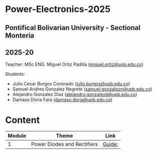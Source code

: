 # Power-Electronics-2025

## Pontifical Bolivarian University - Sectional Monteria
## 2025-20

Teacher: MSc ENG. Miguel Ortiz Padilla (miguel.ortiz@upb.edu.co)

Students:
- Julio Cesar Burgos Coronado (julio.burgos@upb.edu.co)
- Samuel Andres Gonzalez Negrete (samuel.gonzalezn@upb.edu.co)
- Alejandro Gonzalez Diaz (alejandro.gonzalezd@upb.edu.co)
- Damaso Doria Fara (damaso.doria@upb.edu.co)
# Content
|     Module     |       Theme                  |     Link       |
|----------------|------------------------------|----------------|
| 1              |Power Diodes and Rectifiers   |[Guide: ](https://github.com/Samuel-Gonzalez22/power_electronics-2025/tree/686ce0525ee862ffb344709ae54a6ee9088e1a36/Module%201)           |
